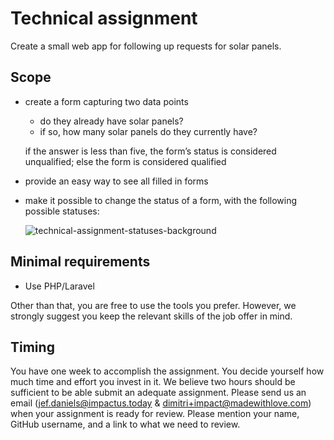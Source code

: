 # Technical assignment

Create a small web app for following up requests for solar panels.

## Scope

- create a form capturing two data points
    - do they already have solar panels?
    - if so, how many solar panels do they currently have?
    
    if the answer is less than five, the form’s status is considered unqualified; else the form is considered qualified
    
- provide an easy way to see all filled in forms
- make it possible to change the status of a form, with the following possible statuses:

  ![technical-assignment-statuses-background](https://github.com/Impactustoday/technical-assignment/assets/636130/ea0d8848-844e-4c2c-9147-e43b08f23d89)

## Minimal requirements

- Use PHP/Laravel

Other than that, you are free to use the tools you prefer. However, we strongly suggest you keep the relevant skills of the job offer in mind.

## Timing

You have one week to accomplish the assignment. You decide yourself how much time and effort you invest in it. We believe two hours should be sufficient to be able submit an adequate assignment. Please send us an email (jef.daniels@impactus.today & dimitri+impact@madewithlove.com) when your assignment is ready for review. Please mention your name, GitHub username, and a link to what we need to review.
